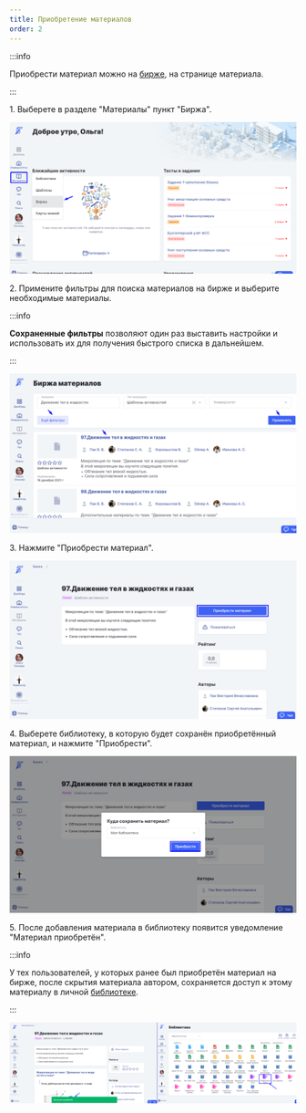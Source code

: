 ```yaml
---
title: Приобретение материалов
order: 2
---
```


:::info 

Приобрести материал можно на [бирже](./_index), на странице материала.

:::

1\. Выберете в разделе "Материалы" пункт "Биржа".

![](../../.gitbook/assets/Screenshot_489.png)

2\. Примените фильтры для поиска материалов на бирже и выберите необходимые материалы.

:::info 

**Сохраненные фильтры** позволяют один раз выставить настройки и использовать их для получения быстрого списка в дальнейшем.

:::

![](../../.gitbook/assets/Screenshot_493.png)

3\. Нажмите "Приобрести материал".

![](../../.gitbook/assets/Screenshot_496.png)

4\. Выберете библиотеку, в которую будет сохранён приобретённый материал, и нажмите "Приобрести".

![](../../.gitbook/assets/Screenshot_495.png)

5\. После добавления материала в библиотеку появится уведомление "Материал приобретён".

:::info 

У тех пользователей, у которых ранее был приобретён материал на бирже, после скрытия материала автором, сохраняется доступ к этому материалу в личной [библиотеке](./../biblioteka/_index).

:::

![](../../.gitbook/assets/Screenshot_497.png)